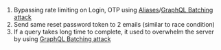 1. Bypassing rate limiting on Login, OTP using [Aliases](https://portswigger.net/web-security/graphql#bypassing-rate-limiting-using-aliases)/[GraphQL Batching attack](https://lab.wallarm.com/graphql-batching-attack/)
2. Send same reset password token to 2 emails (similar to race condition)
3. If a query takes long time to complete, it used to overwhelm the server by using [GraphQL Batching attack](https://lab.wallarm.com/graphql-batching-attack/)
